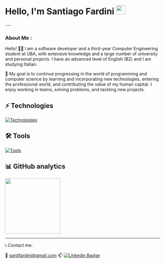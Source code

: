   <h1>
    Hello, I'm Santiago Fardini
    <img src="https://media.giphy.com/media/hvRJCLFzcasrR4ia7z/giphy.gif" width="30px"/>
  </h1>
  ---

###  About Me :
Hello! 👋🏻 I am a software developer and a third-year Computer Engineering student at UBA, with extensive knowledge and a large number of university and personal projects. I have an advanced level of English (B2) and I am studying Italian.

🤝 My goal is to continue progressing in the world of programming and computer science by learning and incorporating new technologies, entering the professional world, and contributing the value of my human capital. I enjoy working in teams, solving problems, and tackling new projects.

## ⚡ Technologies 

[![Technologies](https://skillicons.dev/icons?i=cpp,py,js,html,css,bootstrap,c,docker,git,mysql,postgres&perline=13)](https://skillicons.dev)

## 🛠 Tools

[![Tools](https://skillicons.dev/icons?i=vscode,visualstudio,clion,pycharm,bash,powershell,linux,ubuntu,windows,github,notion,postman,stackoverflow&perline=13)](https://skillicons.dev)

## 📊 GitHub analytics

<img height="180em" src="https://github-readme-stats-eight-theta.vercel.app/api/top-langs/?username=FARDOO&layout=compact&langs_count=8&theme=vision-friendly-dark"/>

---
📞 Contact me:

📧 santifardini@gmail.com
:mailbox: [![Linkedin Badge](https://img.shields.io/badge/LinkedIn-blue?style=flat&logo=Linkedin&logoColor=white)](https://www.linkedin.com/in/santiagofardini/)
